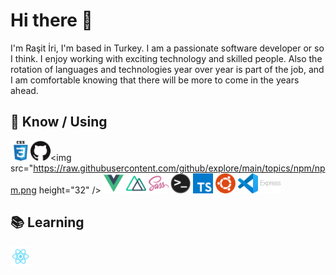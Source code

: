 # Hi there 👋

I'm Raşit İri, I'm based in Turkey. I am a passionate software developer or so I think. I enjoy working with exciting technology and
skilled people. Also the rotation of languages and technologies year over year is part of
the job, and I am comfortable knowing that there will be more to come in the years
ahead.

## 🧠 Know / Using

<img src="https://raw.githubusercontent.com/github/explore/main/topics/css/css.png" height="32" /><img src="https://raw.githubusercontent.com/github/explore/main/topics/github/github.png" height="32" /><img src="https://raw.githubusercontent.com/github/explore/main/topics/npm/npm.png height="32" /> <img src="https://github.com/github/explore/blob/master/topics/vue/vue.png?raw=true" height="32" /> <img src="https://github.com/github/explore/blob/master/topics/nuxt/nuxt.png?raw=true" height="32" /> <img src="https://github.com/github/explore/blob/master/topics/sass/sass.png?raw=true" height="32" /> <img src="https://github.com/github/explore/blob/master/topics/terminal/terminal.png?raw=true" height="32" /> <img src="https://github.com/github/explore/blob/master/topics/typescript/typescript.png?raw=true" height="32" /> <img src="https://github.com/github/explore/blob/master/topics/ubuntu/ubuntu.png?raw=true" height="32" /> <img src="https://github.com/github/explore/blob/master/topics/visual-studio-code/visual-studio-code.png?raw=true" height="32" /> <img src="https://github.com/github/explore/blob/master/topics/express/express.png" height="32" />

## 📚 Learning

<img src="https://github.com/github/explore/blob/master/topics/react/react.png" height="32" /> 
